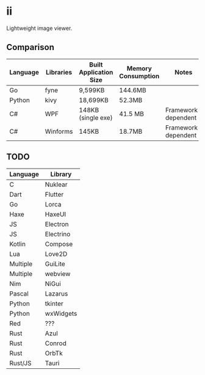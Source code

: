 # ii

Lightweight image viewer.

## Comparison

| Language | Libraries | Built Application Size     | Memory Consumption | Notes               |
| -------- | --------- | -------------------------- | ------------------ | ------------------- |
| Go       | fyne      | 9,599KB                    | 144.6MB            |                     |
| Python   | kivy      | 18,699KB                   | 52.3MB             |                     |
| C#       | WPF       | 148KB (single exe)         | 41.5 MB            | Framework-dependent |
| C#       | Winforms  | 145KB                      | 18.7MB             | Framework-dependent |

## TODO

| Language | Library   |
| -------- | --------- |
| C        | Nuklear   |
| Dart     | Flutter   |
| Go       | Lorca     |
| Haxe     | HaxeUI    |
| JS       | Electron  |
| JS       | Electrino |
| Kotlin   | Compose   |
| Lua      | Love2D    |
| Multiple | GuiLite   |
| Multiple | webview   |
| Nim      | NiGui     |
| Pascal   | Lazarus   |
| Python   | tkinter   |
| Python   | wxWidgets |
| Red      | ???       |
| Rust     | Azul      |
| Rust     | Conrod    |
| Rust     | OrbTk     |
| Rust/JS  | Tauri     |
